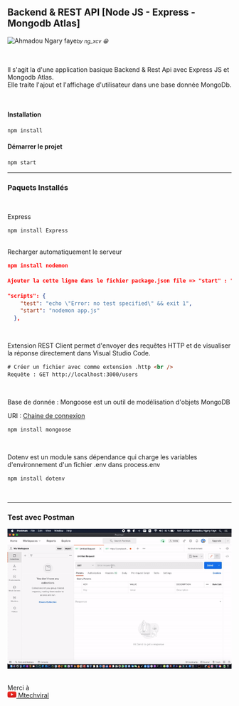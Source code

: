 <p> 
<h2>Backend & REST API [Node JS - Express - Mongodb Atlas] </h2>

<a href="http://ngxcv.com" title="Visiter mon site web" target="_blank" ><img align="left" alt="Ahmadou Ngary faye" height="28" src="https://i.ibb.co/JjJ0w2v/brand.png" /></a> <small><em> by ng_xcv 😁 </em></small> </p>
<br/>
<br/>
Il s'agit la d'une application basique Backend & Rest Api avec Express JS et Mongodb Atlas. <br />
Elle traite l'ajout et l'affichage d'utilisateur dans une base donnée MongoDb.

<br />

#### Installation

```js
npm install
```

#### Démarrer le projet

```js
npm start
```

---

### Paquets Installés

<br />

Express

```js
npm install Express
```

<br />
Recharger automatiquement le serveur

```json
npm install nodemon

Ajouter la cette ligne dans le fichier package.json file => "start" : "nodemon app.js"

"scripts": {
    "test": "echo \"Error: no test specified\" && exit 1",
    "start": "nodemon app.js"
  },
```

<br />

Extension REST Client permet d'envoyer des requêtes HTTP et de visualiser la réponse directement dans Visual Studio Code.

```html
# Créer un fichier avec comme extension .http <br />
Requête : GET http://localhost:3000/users
```

<br />

Base de donnée : Mongoose est un outil de modélisation d'objets MongoDB <br />

URI : [Chaine de connexion](http://docs.mongodb.org/manual/reference/connection-string/)

```js
npm install mongoose
```

<br />

Dotenv est un module sans dépendance qui charge les variables d'environnement d'un fichier .env dans process.env

```js
npm install dotenv
```

<br />

---

### Test avec Postman

<img src="images/gif/testing-api-gif.gif" />

<br/>
<br/>

Merci à  
<a href="https://www.youtube.com/channel/UCFTM1FGjZSkoSPDZgtbp7hA">
<img src="images/png/youtube.png" width="20px" /> Mtechviral
</a>
